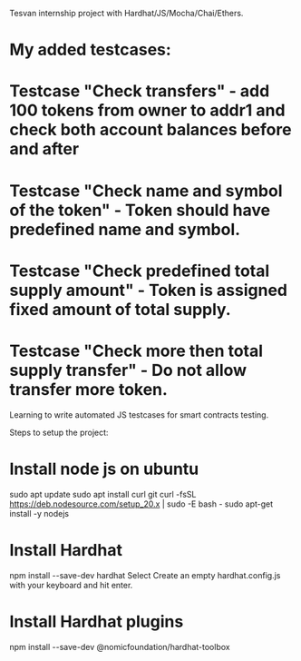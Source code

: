 Tesvan internship project with Hardhat/JS/Mocha/Chai/Ethers.

# My added testcases: 
# Testcase "Check transfers" - add 100 tokens from owner to addr1 and check both account balances before and after
# Testcase "Check name and symbol of the token" - Token should have predefined name and symbol.
# Testcase "Check predefined total supply amount" - Token is assigned fixed amount of total supply.
# Testcase "Check more then total supply transfer" - Do not allow transfer more token.

Learning to write automated JS testcases for smart contracts testing.

Steps to setup the project:
# Install node js on ubuntu
sudo apt update
sudo apt install curl git
curl -fsSL https://deb.nodesource.com/setup_20.x | sudo -E bash -
sudo apt-get install -y nodejs

# Install Hardhat
npm install --save-dev hardhat
Select Create an empty hardhat.config.js with your keyboard and hit enter.

# Install Hardhat plugins
npm install --save-dev @nomicfoundation/hardhat-toolbox





